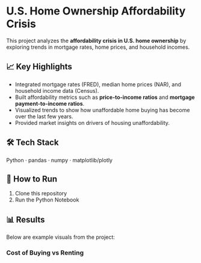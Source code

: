 # U.S. Home Ownership Affordability Crisis

This project analyzes the **affordability crisis in U.S. home ownership** by exploring trends in 
mortgage rates, home prices, and household incomes.

## 📈 Key Highlights
- Integrated mortgage rates (FRED), median home prices (NAR), and household income data (Census).
- Built affordability metrics such as **price-to-income ratios** and **mortgage payment-to-income ratios**.
- Visualized trends to show how unaffordable home buying has become over the last few years.
- Provided market insights on drivers of housing unaffordability.

## 🛠️ Tech Stack
Python · pandas · numpy · matplotlib/plotly

## 🚀 How to Run
1. Clone this repository
2. Run the Python Notebook
   
## 📊 Results

Below are example visuals from the project:

### Cost of Buying vs Renting

